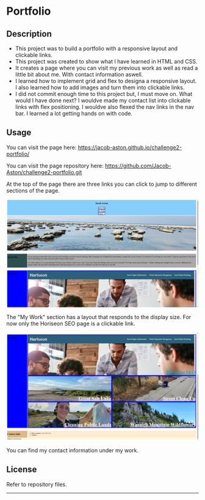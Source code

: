 # Portfolio

## Description

- This project was to build a portfolio with a responsive layout and clickable links. 
- This project was created to show what I have learned in HTML and CSS.
- It creates a page where you can visit my previous work as well as read a little bit about me. With contact information aswell.
- I learned how to implement grid and flex to designa a responsive layout. I also learned how to add images and turn them into clickable links.
- I did not commit enough time to this project but, I must move on. What would I have done next? I wouldve made my contact list into clickable links with flex positioning. I wouldve also flexed the nav links in the nav bar. I learned a lot getting hands on with code.

## Usage

You can visit the page here: https://jacob-aston.github.io/challenge2-portfolio/

You can visit the page repository here: https://github.com/Jacob-Aston/challenge2-portfolio.git

At the top of the page there are three links you can click to jump to different sections of the page.

![alt text](assets/images/Screenshot%202022-09-29%20152348.png)

The "My Work" section has a layout that responds to the display size. For now only the Horiseon SEO page is a clickable link.

![alt text](assets/images/Screenshot%202022-09-29%20152409.png)

You can find my contact information under my work.

## License

Refer to repository files.

---
